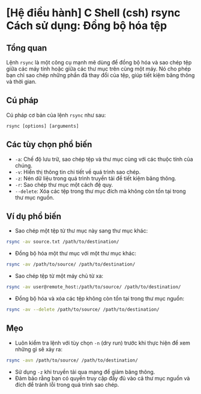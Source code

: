 # [Hệ điều hành] C Shell (csh) rsync Cách sử dụng: Đồng bộ hóa tệp

## Tổng quan
Lệnh `rsync` là một công cụ mạnh mẽ dùng để đồng bộ hóa và sao chép tệp giữa các máy tính hoặc giữa các thư mục trên cùng một máy. Nó cho phép bạn chỉ sao chép những phần đã thay đổi của tệp, giúp tiết kiệm băng thông và thời gian.

## Cú pháp
Cú pháp cơ bản của lệnh `rsync` như sau:
```
rsync [options] [arguments]
```

## Các tùy chọn phổ biến
- `-a`: Chế độ lưu trữ, sao chép tệp và thư mục cùng với các thuộc tính của chúng.
- `-v`: Hiển thị thông tin chi tiết về quá trình sao chép.
- `-z`: Nén dữ liệu trong quá trình truyền tải để tiết kiệm băng thông.
- `-r`: Sao chép thư mục một cách đệ quy.
- `--delete`: Xóa các tệp trong thư mục đích mà không còn tồn tại trong thư mục nguồn.

## Ví dụ phổ biến
- Sao chép một tệp từ thư mục này sang thư mục khác:
```bash
rsync -av source.txt /path/to/destination/
```

- Đồng bộ hóa một thư mục với một thư mục khác:
```bash
rsync -av /path/to/source/ /path/to/destination/
```

- Sao chép tệp từ một máy chủ từ xa:
```bash
rsync -av user@remote_host:/path/to/source/ /path/to/destination/
```

- Đồng bộ hóa và xóa các tệp không còn tồn tại trong thư mục nguồn:
```bash
rsync -av --delete /path/to/source/ /path/to/destination/
```

## Mẹo
- Luôn kiểm tra lệnh với tùy chọn `-n` (dry run) trước khi thực hiện để xem những gì sẽ xảy ra:
```bash
rsync -avn /path/to/source/ /path/to/destination/
```
- Sử dụng `-z` khi truyền tải qua mạng để giảm băng thông.
- Đảm bảo rằng bạn có quyền truy cập đầy đủ vào cả thư mục nguồn và đích để tránh lỗi trong quá trình sao chép.